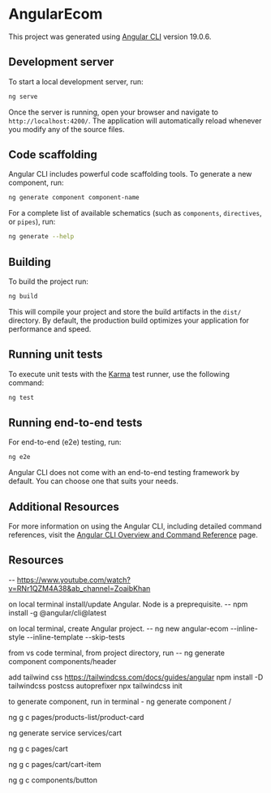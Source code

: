 # AngularEcom

This project was generated using [Angular CLI](https://github.com/angular/angular-cli) version 19.0.6.

## Development server

To start a local development server, run:

```bash
ng serve
```

Once the server is running, open your browser and navigate to `http://localhost:4200/`. The application will automatically reload whenever you modify any of the source files.

## Code scaffolding

Angular CLI includes powerful code scaffolding tools. To generate a new component, run:

```bash
ng generate component component-name
```

For a complete list of available schematics (such as `components`, `directives`, or `pipes`), run:

```bash
ng generate --help
```

## Building

To build the project run:

```bash
ng build
```

This will compile your project and store the build artifacts in the `dist/` directory. By default, the production build optimizes your application for performance and speed.

## Running unit tests

To execute unit tests with the [Karma](https://karma-runner.github.io) test runner, use the following command:

```bash
ng test
```

## Running end-to-end tests

For end-to-end (e2e) testing, run:

```bash
ng e2e
```

Angular CLI does not come with an end-to-end testing framework by default. You can choose one that suits your needs.

## Additional Resources

For more information on using the Angular CLI, including detailed command references, visit the [Angular CLI Overview and Command Reference](https://angular.dev/tools/cli) page.

## Resources
-- https://www.youtube.com/watch?v=RNr1QZM4A38&ab_channel=ZoaibKhan

on local terminal install/update Angular. Node is a preprequisite. -- npm install -g @angular/cli@latest 

on local terminal, create Angular project. --  ng new angular-ecom --inline-style --inline-template --skip-tests

from vs code terminal,  from project directory, run --  ng generate component components/header

add tailwind css
https://tailwindcss.com/docs/guides/angular
npm install -D tailwindcss postcss autoprefixer
npx tailwindcss init

to generate component, run in terminal  -  ng generate component <folder>/<component-name>

ng g c pages/products-list/product-card

ng generate service services/cart

ng g c pages/cart

ng g c pages/cart/cart-item

ng g c components/button